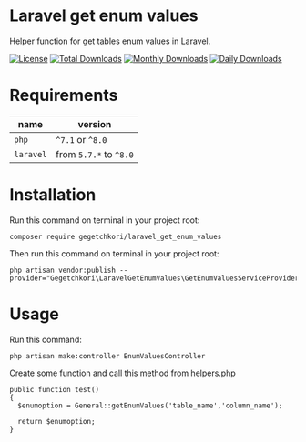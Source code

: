 # Laravel get enum values
Helper function for get tables enum values in Laravel.

[![License](https://poser.pugx.org/gegetchkori/laravel_get_enum_values/license)](https://packagist.org/packages/gegetchkori/laravel_get_enum_values)
[![Total Downloads](https://poser.pugx.org/gegetchkori/laravel_get_enum_values/downloads)](https://packagist.org/packages/gegetchkori/laravel_get_enum_values)
[![Monthly Downloads](https://poser.pugx.org/gegetchkori/laravel_get_enum_values/d/monthly)](https://packagist.org/packages/gegetchkori/laravel_get_enum_values)
[![Daily Downloads](https://poser.pugx.org/gegetchkori/laravel_get_enum_values/d/daily)](https://packagist.org/packages/gegetchkori/laravel_get_enum_values)



# Requirements

| name | version |
| ---- | ------- |
| `php`  | `^7.1` or `^8.0` |
| `laravel` | from `5.7.*` to `^8.0` |



# Installation

Run this command on terminal in your project root:

```
composer require gegetchkori/laravel_get_enum_values
```

Then run this command on terminal in your project root:

```
php artisan vendor:publish --provider="Gegetchkori\LaravelGetEnumValues\GetEnumValuesServiceProvider"
```

# Usage

Run this command:

```
php artisan make:controller EnumValuesController
```

Create some function and call this method from helpers.php

```
public function test() 
{
  $enumoption = General::getEnumValues('table_name','column_name');
  
  return $enumoption;
}
```

